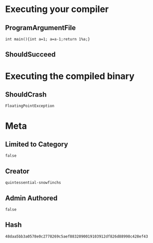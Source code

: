 # Executing your compiler

## ProgramArgumentFile

```
int main(){int a=1; a=a-1;return 1%a;}
```

## ShouldSucceed

# Executing the compiled binary

## ShouldCrash

```
FloatingPointException
```

# Meta

## Limited to Category

```
false
```

## Creator

```
quintessential-snowfinchs
```

## Admin Authored

```
false
```

## Hash

```
48daa5bb3a0578e0c2778269c5aef8832090019103912df826d88998c428ef43
```
